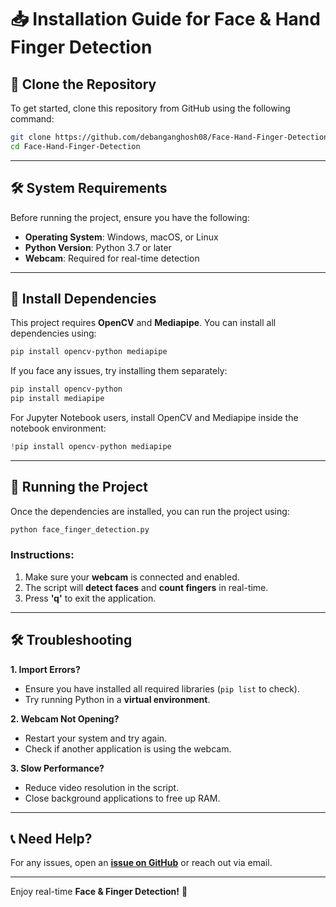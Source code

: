 # 📥 Installation Guide for Face & Hand Finger Detection

## 🔹 Clone the Repository
To get started, clone this repository from GitHub using the following command:
```bash
git clone https://github.com/debanganghosh08/Face-Hand-Finger-Detection.git
cd Face-Hand-Finger-Detection
```

---

## 🛠️ System Requirements
Before running the project, ensure you have the following:
- **Operating System**: Windows, macOS, or Linux
- **Python Version**: Python 3.7 or later
- **Webcam**: Required for real-time detection

---

## 📌 Install Dependencies
This project requires **OpenCV** and **Mediapipe**. You can install all dependencies using:
```bash
pip install opencv-python mediapipe
```

If you face any issues, try installing them separately:
```bash
pip install opencv-python
pip install mediapipe
```

For Jupyter Notebook users, install OpenCV and Mediapipe inside the notebook environment:
```python
!pip install opencv-python mediapipe
```

---

## 🚀 Running the Project
Once the dependencies are installed, you can run the project using:
```bash
python face_finger_detection.py
```

### **Instructions:**
1. Make sure your **webcam** is connected and enabled.
2. The script will **detect faces** and **count fingers** in real-time.
3. Press **'q'** to exit the application.

---

## 🛠️ Troubleshooting
**1. Import Errors?**
   - Ensure you have installed all required libraries (`pip list` to check).
   - Try running Python in a **virtual environment**.
   
**2. Webcam Not Opening?**
   - Restart your system and try again.
   - Check if another application is using the webcam.
   
**3. Slow Performance?**
   - Reduce video resolution in the script.
   - Close background applications to free up RAM.

---

## 📞 Need Help?
For any issues, open an **[issue on GitHub](https://github.com/debanganghosh08/Face-Hand-Finger-Detection/issues)** or reach out via email.

---

Enjoy real-time **Face & Finger Detection!** 🚀

